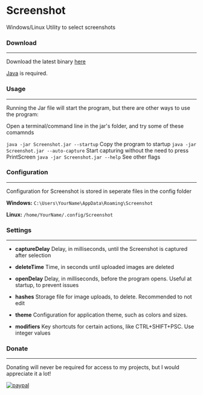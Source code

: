 # Screenshot

Windows/Linux Utility to select screenshots

### Download

---

Download the latest binary [here](bin/Screenshot.jar)

[Java](https://java.com/download) is required.

### Usage

---

Running the Jar file will start the program, but there are other ways to use the program:

Open a terminal/command line in the jar's folder, and try some of these comamnds

`java -jar Screenshot.jar --startup` Copy the program to startup
`java -jar Screenshot.jar --auto-capture` Start capturing without the need to press PrintScreen
`java -jar Screenshot.jar --help` See other flags

### Configuration

---

Configuration for Screenshot is stored in seperate files in the config folder

**Windows:** `C:\Users\YourName\AppData\Roaming\Screenshot`

**Linux:** `/home/YourName/.config/Screenshot`

### Settings

---

* **captureDelay** Delay, in milliseconds, until the Screenshot is captured after selection
* **deleteTime** Time, in seconds until uploaded images are deleted
* **openDelay** Delay, in milliseconds, before the program opens. Useful at startup, to prevent issues
* **hashes** Storage file for image uploads, to delete. Recommended to not edit

* **theme** Configuration for application theme, such as colors and sizes.
* **modifiers** Key shortcuts for certain actions, like CTRL+SHIFT+PSC. Use integer values

### Donate

---

Donating will never be required for access to my projects, but I would appreciate it a lot!

[![paypal](https://img.shields.io/badge/donate-paypal-brightgreen.svg)](https://paypal.me/supportnathan)
